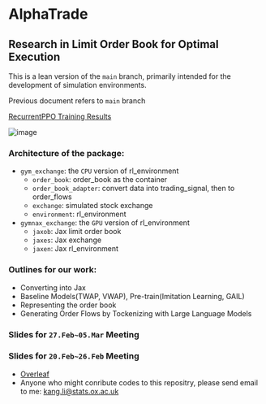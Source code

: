 # AlphaTrade

## Research in Limit Order Book for Optimal Execution


This is a lean version of the `main` branch, primarily intended for the development of simulation environments.

Previous document refers to `main` branch

[RecurrentPPO Training Results](https://wandb.ai/kang-oxford/AlphaTrade?workspace=user-kang-oxford)

![image](https://user-images.githubusercontent.com/37290277/233871831-cd0f3afd-62c0-4e0f-a16e-71e932784211.png)



### Architecture of the package:
* `gym_exchange`: the `CPU` version of rl_environment
  * `order_book`: order_book as the container
  * `order_book_adapter`: convert data into trading_signal, then to order_flows
  * `exchange`: simulated stock exchange
  * `environment`: rl_environment
* `gymnax_exchange`: the `GPU` version of rl_environment
  * `jaxob`: Jax limit order book
  * `jaxes`: Jax exchange
  * `jaxen`: Jax rl_environment

### Outlines for our work:
* Converting into Jax
* Baseline Models(TWAP, VWAP), Pre-train(Imitation Learning, GAIL)
* Representing the order book
* Generating Order Flows by Tockenizing with Large Language Models

### Slides for `27.Feb~05.Mar` Meeting 

### Slides for `20.Feb~26.Feb` Meeting 
* [Overleaf](https://www.overleaf.com/7842834529bwxpvqnsdqsv)
* Anyone who might conribute codes to this repositry, please send email to me: kang.li@stats.ox.ac.uk 
